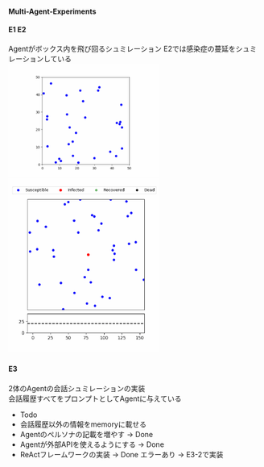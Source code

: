 #### Multi-Agent-Experiments

#### E1 E2
Agentがボックス内を飛び回るシュミレーション
E2では感染症の蔓延をシュミレーションしている  
<img src="Examples/E1_AgentsInBox.gif" width=300> <img src="Examples/E2_AgentsInBox_Infection.gif" width=300>

#### E3　
2体のAgentの会話シュミレーションの実装  
会話履歴すべてをプロンプトとしてAgentに与えている

- Todo
- 会話履歴以外の情報をmemoryに載せる
- Agentのペルソナの記載を増やす -> Done
- Agentが外部APIを使えるようにする -> Done
- ReActフレームワークの実装 -> Done エラーあり
→ E3-2で実装